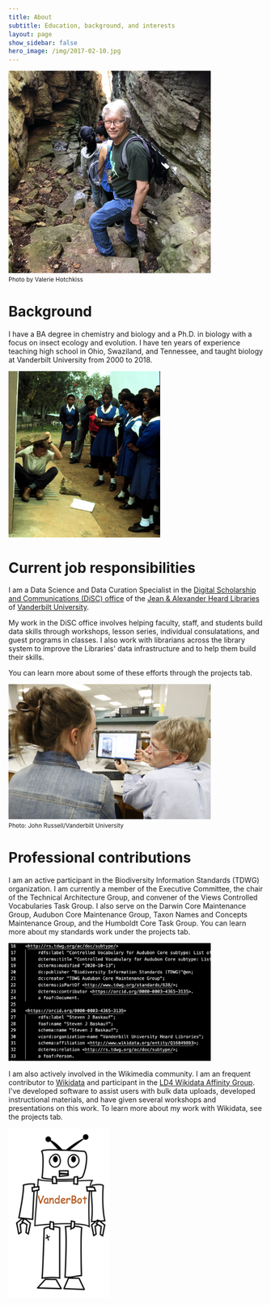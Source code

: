 ```yaml
---
title: About
subtitle: Education, background, and interests
layout: page
show_sidebar: false
hero_image: /img/2017-02-10.jpg
---
```


<img src="/img/stone_door.jpg" alt="Stone Door at Savage Gulf State Park, Tennessee" width="400"><br/>
<small>Photo by Valerie Hotchkiss</small>

# Background

I have a BA degree in chemistry and biology and a Ph.D. in biology with a focus on insect ecology and evolution.  I have ten years of experience teaching high school in Ohio, Swaziland, and Tennessee, and taught biology at Vanderbilt University from 2000 to 2018.  

<img src="/img/1985-newton-third.jpg" alt="St. Joseph's High School, Mzimpofu, Swaziland" width="300"><br/>

# Current job responsibilities

I am a Data Science and Data Curation Specialist in the [Digital Scholarship and Communications (DiSC) office](https://www.library.vanderbilt.edu/disc/) of the [Jean & Alexander Heard Libraries](https://www.library.vanderbilt.edu/) of [Vanderbilt University](https://www.vanderbilt.edu/). 

My work in the DiSC office involves helping faculty, staff, and students build data skills through workshops, lesson series, individual consulatations, and guest programs in classes. I also work with librarians across the library system to improve the Libraries' data infrastructure and to help them build their skills. 

You can learn more about some of these efforts through the projects tab.

<img src="/img/student_help.jpg" alt="Working with a student at Vanderbilt" width="400"><br/>
<small>Photo: John Russell/Vanderbilt University</small>

# Professional contributions

I am an active participant in the Biodiversity Information Standards (TDWG) organization.  I am currently a member of the Executive Committee, the chair of the Technical Architecture Group, and convener of the Views Controlled Vocabularies Task Group. I also serve on the Darwin Core Maintenance Group, Audubon Core Maintenance Group, Taxon Names and Concepts Maintenance Group, and the Humboldt Core Task Group.  You can learn more about my standards work under the projects tab.

<img src="/img/subtype_turtle.png" alt="Audubon Core Subtype RDF" width="400"><br/>

I am also actively involved in the Wikimedia community. I am an frequent contributor to [Wikidata](https://www.wikidata.org/) and participant in the [LD4 Wikidata Affinity Group](https://www.wikidata.org/wiki/Wikidata:WikiProject_LD4_Wikidata_Affinity_Group). I've developed software to assist users with bulk data uploads, developed instructional materials, and have given several workshops and presentations on this work. To learn more about my work with Wikidata, see the projects tab.

<img src="/img/vanderbot.png" alt="VanderBot cartoon" width="200"><br/>
